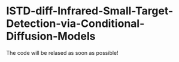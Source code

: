 # ISTD-diff-Infrared-Small-Target-Detection-via-Conditional-Diffusion-Models
The code will be relased as soon as possible!
